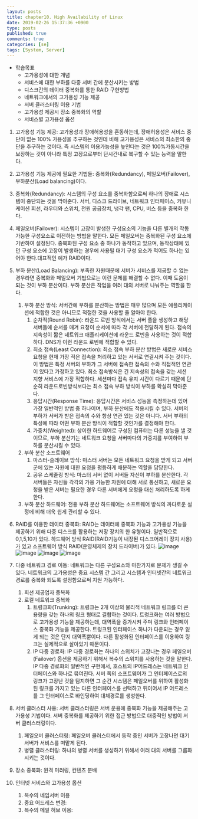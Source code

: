 ```yaml
---
layout: posts
title: chapter10. High Availability of Linux
date: 2019-02-26 15:37:36 +0900
type: posts
published: true
comments: true
categories: [se]
tags: [System, Server]
---
```




* 학습목표
    * 고가용성에 대한 개념
    * 서비스에 대한 부하를 다중 서버 간에 분산시키는 방법
    * 디스크간의 데이터 중복화를 통한 RAID 구현방법
    * 네트워크에서의 고가용성 기능 제공
    * 서버 클러스터링 이용 기법
    * 고가용성 제공시 장소 중복화의 역할
    * 서비스별 고가용성 옵션

1. 고가용성 기능 제공: 고가용성과 장애허용성을 혼동하는데, 장애허용성은 서비스 중단이 없는 100% 가용성을 추구하는 것인데 비해 고가용성은 서비스의 최소한의 중단을 추구하는 것이다. 즉 시스템의 이용가능성을 높인다는 것은 100%가동시간을 보장하는 것이 아니라 특정 고장으로부터 단시간내로 복구할 수 있는 능력을 말한다.
2. 고가용성 기능 제공에 필요한 기법들: 중복화(Redundancy), 페일오버(Failover), 부하분산(Load balancing)이다.
3. 중복화(Redundancy): 시스템의 구성 요소를 중복화함으로써 하나의 장애로 시스템이 중단되는 것을 막아준다. 서버, 디스크 드라이브, 네트워크 인터페이스, 커뮤니케이션 회선, 라우터와 스위치, 전원 공급장치, 냉각 팬, CPU, 버스 등을 중복화 한다.
4. 페일오버(Failover): 시스템이 고장이 발생한 구성요소의 기능을 다른 별개의 작동 가능한 구성요소로 이전하는 방법을 말한다. 모든 페일오버는 중복화된 구성 요소에 기반하여 설정된다. 중복화된 구성 요소 중 하나가 동작하고 있으며, 동작상태에 있던 구성 요소에 고장이 발생하는 경우에 사용될 대기 구성 요소가 적어도 하나는 있어야 한다.대표적인 예가 RAID이다. 
5. 부하 분산(Load Balancing): 부족한 자원때문에 서버가 서비스를 제공할 수 없는 경우라면 중복화와 페일오버 기법으로는 이런 문제를 해결할 수 없다. 이때 도움이 되는 것이 부하 분산이다. 부하 분산은 작업을 여러 대의 서버로 나눠주는 역할을 한다. 
    1. 부하 분산 방식: 서버간에 부하를 분산하는 방법은 매우 많으며 모든 애플리케이션에 적합한 것은 아니므로 적절한 것을 사용할 줄 알아야 한다.
        1. 순차적(Round Robin): 라운드 로빈 방식에서는 서버 풀을 생성하고 해당 서버들에 순서를 매겨 요청이 순서에 따라 각 서버에 전달하게 된다. 접속의 지속성이 짧은 네트워크 애플리케이션에 라운드 로빈을 사용하는 것이 적합하다. DNS가 이런 라운드 로빈에 적합할 수 있다.
        2. 최소 접속(Least Connection): 최소 접속 부하 분산 방법은 새로운 서비스 요청을 현재 가장 적은 접속을 처리하고 있는 서버로 연결시켜 주는 것이다. 이 방법은 특정 서버의 부하가 그 서버에 접속한 접속의 수와 직접적인 연관이 있다고 가정하고 있다. 최소 접속방식은 긴 지속성의 접속을 갖는 세션 지향 서비스에 가장 적합하다. 세션마다 접속 유지 시간이 다르기 때문에 단순히 라운드로빈방식보다는 최소 접속 부하 방식이 부하를 확실히 막아준다.
        3. 응답시간(Response Time): 응답시간은 서비스 성능을 측정하는데 있어 가장 일반적인 방법 중 하나이며, 부하 분산에도 적용시킬 수 있다. 서버의 부하가 서버가 받은 접속의 수와 항상 연관 있는 것은 아니다. 서버 부하의 특성에 따라 어떤 부하 분산 방식이 적합할 것인가를 결정해야 한다. 
        4. 가중치(Weighted): 상이한 하드웨어로 구성된 컴퓨터는 다른 성능을 낼 것이므로, 부하 분산기는 네트워크 요청을 서버마다의 가중치를 부여하여 부하를 분산시킬 수 있다. 
    2. 부하 분산 소프트웨어
        1. 마스터-슬레이브 방식: 마스터 서버는 모든 네트워크 요청을 받게 되고 서버 군에 있는 자원에 대한 요청을 평등하게 배분하는 역할을 담당한다.
        2. 공유 스케줄링 방식: 마스터 서버 없이 서버들 자신이 부하를 분산한다. 각 서버들은 자신들 각각의 가용 가능한 자원에 대해 서로 통신하고, 새로운 요청을 받은 서버는 필요한 경우 다른 서버에게 요청을 대신 처리하도록 하게 한다.
    3. 부하 분산 하드웨어: 전용 부하 분산 하드웨어는 소프트웨어 방식의 까다로운 설정에 비해 더욱 쉽게 관리할 수 있다.
6. RAID를 이용한 데이터 중복화: RAID는 데이터에 중복화 기능과 고가용성 기능을 제공하기 위해 다중 디스크를 활용하는 저장 장치의 한 유형이다. 일반적으로 0,1,5,10가 있다. 하드웨어 방식 RAID(RAID기능이 내장된 디스크어레이 장치 사용)가 있고 소프트웨어 방식 RAID(운영체제의 장치 드라이버)가 있다. 
![image](https://www.intel.com/content/dam/support/us/en/images/chipsets/imsm/sb/img/raid2.jpg)
![image](https://www.intel.com/content/dam/support/us/en/images/chipsets/imsm/sb/img/raid3.jpg)
![image](https://www.intel.com/content/dam/support/us/en/images/chipsets/imsm/sb/img/raid5.jpg)
![image](https://www.intel.com/content/dam/support/us/en/images/chipsets/imsm/sb/img/raid10.jpg)

7. 다중 네트워크 경로 이동: 네트워크는 다른 구성요소와 마찬가지로 문제가 생길 수 있다. 네트워크의 고가용성은 중요 시스템 간 그리고 시스템과 인터넷간의 네트워크 경로를 중복화 되도록 설정함으로써 지원 가능하다.
    1. 회선 제공업자 중복화 
    2. 로컬 네트워크 중복화
        1. 트렁크화(Trunking): 트렁크는 2개 이상의 물리적 네트워크 링크를 더 큰 용량을 갖는 하나의 링크 형태로 결합하는 것이다. 트렁크화는 여러 방법으로 고가용성 기능을 제공하는데, 대역폭을 증가시켜 주며 링크와 인터페이스 중복화 기능을 제공한다. 트렁크된 인터페이스 하나가 다운되는 경우 잃게 되는 것은 단지 대역폭뿐이다. 다른 활성화된 인터페이스를 이용하여 링크는 실제적으로 살아있기 때문이다.
        2. IP 다중 경로화: IP 다중 경로화는 하나의 스위치가 고장나는 경우 페일오버(Failover)  옵션을 제공하기 위해서 복수의 스위치를 사용하는 것을 말한다. IP 다중 경로화의 일반적인 구현에서, 호스트의 IP어드레스는 네트워크 인터페이스와 하나로 묶여진다. 서버 쪽의 소프트웨어가 그 인터페이스로의 링크가 고장난 것을 탐지하면 그 순간 시스템은 페일오버를 위하여 활성화된 링크를 가지고 있는 다른 인터페이스를 선택하고 뒤이어서 IP 어드레스를 그 인터페이스로 바인딩하여 대체경로를 생성한다.
8. 서버 클러스터 사용: 서버 클러스터링은 서버 운용에 중복화 기능을 제공해주는 고가용성 기법이다. 서버 중복화를 제공하기 위한 접근 방법으로 대중적인 방법이 서버 클러스터링이다.
    1. 페일오버 클러스터링: 페일오버 클러스터에서 동작 중인 서버가 고장나면 대기 서버가 서비스를 떠맡게 된다.
    2. 병렬 클러스터링: 하나의 병렬 서버를 생성하기 위해서 여러 대의 서버를 그룹화 시키는 것이다. 
9. 장소 중복화: 원격 미러링, 컨텐츠 분배
10. 인터넷 서비스와 고가용성 옵션
    1. 복수의 네임서버 이용
    2. 중요 어드레스 변경: 
    3. 복수의 메일 허브 이용:

